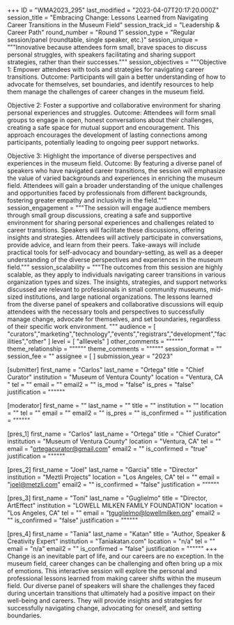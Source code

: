 +++
ID = "WMA2023_295"
last_modified = "2023-04-07T20:17:20.000Z"
session_title = "Embracing Change: Lessons Learned from Navigating Career Transitions in the Museum Field"
session_track_id = "Leadership & Career Path"
round_number = "Round 1"
session_type = "Regular session/panel (roundtable, single speaker, etc.)"
session_unique = """Innovative because attendees form small, brave spaces to discuss personal struggles, with speakers facilitating and sharing support strategies, rather than their successes."""
session_objectives = """Objective 1: Empower attendees with tools and strategies for navigating career transitions.
Outcome: Participants will gain a better understanding of how to advocate for themselves, set boundaries, and identify resources to help them manage the challenges of career changes in the museum field.

Objective 2: Foster a supportive and collaborative environment for sharing personal experiences and struggles.
Outcome: Attendees will form small groups to engage in open, honest conversations about their challenges, creating a safe space for mutual support and encouragement. This approach encourages the development of lasting connections among participants, potentially leading to ongoing peer support networks.

Objective 3: Highlight the importance of diverse perspectives and experiences in the museum field.
Outcome: By featuring a diverse panel of speakers who have navigated career transitions, the session will emphasize the value of varied backgrounds and experiences in enriching the museum field. Attendees will gain a broader understanding of the unique challenges and opportunities faced by professionals from different backgrounds, fostering greater empathy and inclusivity in the field."""
session_engagement = """The session will engage audience members through small group discussions, creating a safe and supportive environment for sharing personal experiences and challenges related to career transitions. Speakers will facilitate these discussions, offering insights and strategies. Attendees will actively participate in conversations, provide advice, and learn from their peers. Take-aways will include practical tools for self-advocacy and boundary-setting, as well as a deeper understanding of the diverse perspectives and experiences in the museum field."""
session_scalability = """The outcomes from this session are highly scalable, as they apply to individuals navigating career transitions in various organization types and sizes. The insights, strategies, and support networks discussed are relevant to professionals in small community museums, mid-sized institutions, and large national organizations. The lessons learned from the diverse panel of speakers and collaborative discussions will equip attendees with the necessary tools and perspectives to successfully manage change, advocate for themselves, and set boundaries, regardless of their specific work environment.
"""
audience = [ "curators","marketing","technology","events","registrars","development","facilities","other" ]
level = [ "alllevels" ]
other_comments = """"""
theme_relationship = """"""
theme_comments = """"""
session_format = ""
session_fee = ""
assignee = [  ]
submission_year = "2023"

[submitter]
first_name = "Carlos"
last_name = "Ortega"
title = "Chief Curator"
institution = "Museum of Ventura County"
location = "Ventura, CA "
tel = ""
email = ""
email2 = ""
is_mod = "false"
is_pres = "false"
justification = """"""

[moderator]
first_name = ""
last_name = ""
title = ""
institution = ""
location = ""
tel = ""
email = ""
email2 = ""
is_pres = ""
is_confirmed = ""
justification = """"""

[pres_1]
first_name = "Carlos"
last_name = "Ortega"
title = "Chief Curator"
institution = "Museum of Ventura County"
location = "Ventura, CA"
tel = ""
email = "ortegacurator@gmail.com"
email2 = ""
is_confirmed = "true"
justification = """"""

[pres_2]
first_name = "Joel"
last_name = "Garcia"
title = "Director"
institution = "Meztli Projects"
location = "Los Angeles, CA"
tel = ""
email = "joel@metzli.com"
email2 = ""
is_confirmed = "false"
justification = """"""

[pres_3]
first_name = "Toni"
last_name = "Guglielmo"
title = "Director, ArtEffect"
institution = "LOWELL MILKEN FAMILY FOUNDATION"
location = "Los Angeles, CA"
tel = ""
email = "tguglielmo@lowellmilken.org"
email2 = ""
is_confirmed = "false"
justification = """"""

[pres_4]
first_name = "Tania"
last_name = "Katan"
title = "Author, Speaker & Creativity Expert"
institution = "Taniakatan.com"
location = "n/a"
tel = ""
email = "n/a"
email2 = ""
is_confirmed = "false"
justification = """"""
+++
Change is an inevitable part of life, and our careers are no exception. In the museum field, career changes can be challenging and often bring up a mix of emotions. This interactive session will explore the personal and professional lessons learned from making career shifts within the museum field. Our diverse panel of speakers will share the challenges they faced during uncertain transitions that ultimately had a positive impact on their well-being and careers. They will provide insights and strategies for successfully navigating change, advocating for oneself, and setting boundaries.
